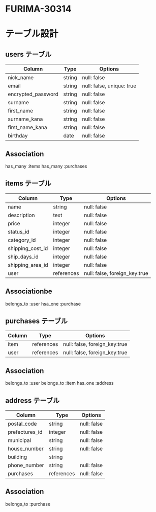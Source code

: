# FURIMA-30314


# テーブル設計


##  users テーブル



| Column              | Type   | Options                             |
| ------------------- | ------ | ----------------------------------- |
| nick_name           | string | null: false                         | 
| email               | string | null: false, unique: true           | 
| encrypted_password  | string | null: false                         | 
| surname             | string | null: false                         |
| first_name          | string | null: false                         |
| surname_kana        | string | null: false                         |
| first_name_kana     | string | null: false                         | 
| birthday            | date   | null: false                         |


##  Association


has_many :items
has_many :purchases


##  items テーブル


| Column            | Type       | Options                        |
| ----------------- | ---------- | ------------------------------ |
| name              | string     | null: false                    | 
| description       | text       | null: false                    |
| price             | integer    | null: false                    | 
| status_id         | integer    | null: false                    |
| category_id       | integer    | null: false                    | 
| shipping_cost_id  | integer    | null: false                    |
| ship_days_id      | integer    | null: false                    |
| shipping_area_id  | integer    | null: false                    |
| user              | references | null: false, foreign_key:true  |


##  Associationbe

belongs_to :user
hsa_one    :purchase


##  purchases  テーブル


| Column          | Type        | Options                        |
| --------------- | ----------- | ------------------------------ |
| item            | references  | null: false, foreign_key:true  |
| user            | references  | null: false, foreign_key:true  | 


##  Association

belongs_to :user
belongs_to :item
has_one :address


##  address テーブル


| Column          | Type        | Options                        |
| --------------- | ----------- | ------------------------------ |
| postal_code     | string      | null: false                    | 
| prefectures_id  | integer     | null: false                    | 
| municipal       | string      | null: false                    | 
| house_number    | string      | null: false                    | 
| building        | string      |                                |
| phone_number    | string      | null: false                    |
| purchases       | references  | null: false                    |

##  Association

belongs_to :purchase


